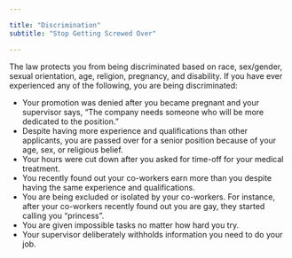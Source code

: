 ```yaml
---

title: "Discrimination"
subtitle: "Stop Getting Screwed Over"

---
```

The law protects you from being discriminated based on race, sex/gender, sexual orientation, age, religion, pregnancy, and disability.  If you have ever experienced any of the following, you are being discriminated: 

* Your promotion was denied after you became pregnant and your supervisor says, “The company needs someone who will be more dedicated to the position.”
* Despite having more experience and qualifications than other applicants, you are passed over for a senior position because of your age, sex, or religious belief.
* Your hours were cut down after you asked for time-off for your medical treatment.
* You recently found out your co-workers earn more than you despite having the same experience and qualifications.
* You are being excluded or isolated by your co-workers. For instance, after your co-workers recently found out you are gay, they started calling you “princess”.
* You are given impossible tasks no matter how hard you try.
* Your supervisor deliberately withholds information you need to do your job.  
